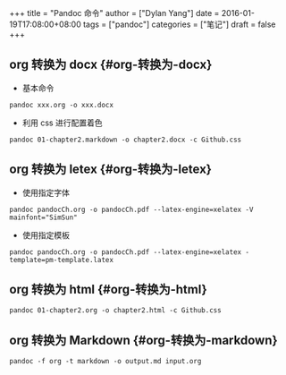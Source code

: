 +++
title = "Pandoc 命令"
author = ["Dylan Yang"]
date = 2016-01-19T17:08:00+08:00
tags = ["pandoc"]
categories = ["笔记"]
draft = false
+++

## org 转换为 docx {#org-转换为-docx}

-   基本命令

<!--listend-->

```shell
pandoc xxx.org -o xxx.docx
```

-   利用 css 进行配置着色

<!--listend-->

```shell
pandoc 01-chapter2.markdown -o chapter2.docx -c Github.css
```


## org 转换为 letex {#org-转换为-letex}

-   使用指定字体

<!--listend-->

```shell
pandoc pandocCh.org -o pandocCh.pdf --latex-engine=xelatex -V mainfont="SimSun"
```

-   使用指定模板

<!--listend-->

```shell
pandoc pandocCh.org -o pandocCh.pdf --latex-engine=xelatex -template=pm-template.latex
```


## org 转换为 html {#org-转换为-html}

```shell
pandoc 01-chapter2.org -o chapter2.html -c Github.css
```


## org 转换为 Markdown {#org-转换为-markdown}

```shell
pandoc -f org -t markdown -o output.md input.org
```
